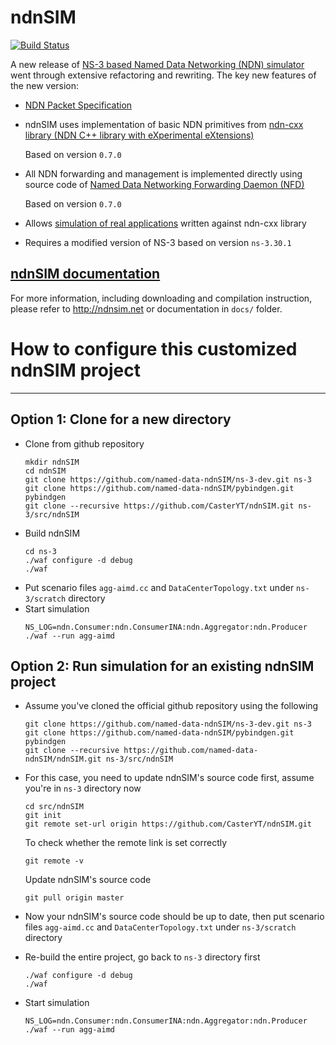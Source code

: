 ndnSIM
======

[![Build Status](https://travis-ci.org/named-data-ndnSIM/ndnSIM.svg)](https://travis-ci.org/named-data-ndnSIM/ndnSIM)

A new release of [NS-3 based Named Data Networking (NDN) simulator](http://ndnsim.net/)
went through extensive refactoring and rewriting.  The key new features of the new
version:

- [NDN Packet Specification](http://named-data.net/doc/NDN-packet-spec/current/)

- ndnSIM uses implementation of basic NDN primitives from
  [ndn-cxx library (NDN C++ library with eXperimental eXtensions)](http://named-data.net/doc/ndn-cxx/)

  Based on version `0.7.0`

- All NDN forwarding and management is implemented directly using source code of
  [Named Data Networking Forwarding Daemon (NFD)](http://named-data.net/doc/NFD/)

  Based on version `0.7.0`

- Allows [simulation of real applications](http://ndnsim.net/guide-to-simulate-real-apps.html)
  written against ndn-cxx library

- Requires a modified version of NS-3 based on version `ns-3.30.1`

[ndnSIM documentation](http://ndnsim.net)
---------------------------------------------

For more information, including downloading and compilation instruction, please refer to
http://ndnsim.net or documentation in `docs/` folder.



How to configure this customized ndnSIM project 
=============
---

## Option 1: Clone for a new directory

- Clone from github repository
    ``` shell
    mkdir ndnSIM
    cd ndnSIM
    git clone https://github.com/named-data-ndnSIM/ns-3-dev.git ns-3
    git clone https://github.com/named-data-ndnSIM/pybindgen.git pybindgen
    git clone --recursive https://github.com/CasterYT/ndnSIM.git ns-3/src/ndnSIM
    ```
- Build ndnSIM
    ``` shell
  cd ns-3
  ./waf configure -d debug
  ./waf
    ```
- Put scenario files `agg-aimd.cc` and `DataCenterTopology.txt` under `ns-3/scratch` directory
- Start simulation
    ```shell
  NS_LOG=ndn.Consumer:ndn.ConsumerINA:ndn.Aggregator:ndn.Producer ./waf --run agg-aimd
    ```


## Option 2: Run simulation for an existing ndnSIM project

- Assume you've cloned the official github repository using the following
    ```shell
    git clone https://github.com/named-data-ndnSIM/ns-3-dev.git ns-3
    git clone https://github.com/named-data-ndnSIM/pybindgen.git pybindgen
    git clone --recursive https://github.com/named-data-ndnSIM/ndnSIM.git ns-3/src/ndnSIM
    ```
- For this case, you need to update ndnSIM's source code first, assume you're in `ns-3` directory now
    ```shell
    cd src/ndnSIM
    git init
    git remote set-url origin https://github.com/CasterYT/ndnSIM.git
  ```
  To check whether the remote link is set correctly
    ```shell
    git remote -v
    ```
    Update ndnSIM's source code
    ```shell
    git pull origin master
    ```

- Now your ndnSIM's source code should be up to date, then put scenario files `agg-aimd.cc` and `DataCenterTopology.txt` under `ns-3/scratch` directory
- Re-build the entire project, go back to `ns-3` directory first
    ```shell
    ./waf configure -d debug
    ./waf
    ```

- Start simulation
    ```shell
  NS_LOG=ndn.Consumer:ndn.ConsumerINA:ndn.Aggregator:ndn.Producer ./waf --run agg-aimd
    ```



